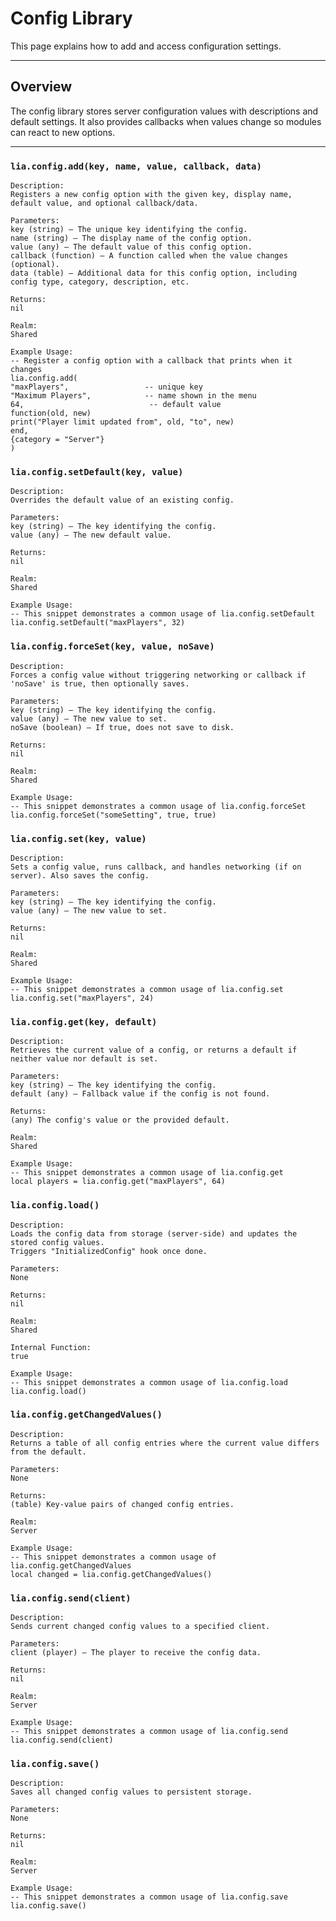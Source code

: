 # Config Library

This page explains how to add and access configuration settings.

---

## Overview

The config library stores server configuration values with descriptions and default settings. It also provides callbacks when values change so modules can react to new options.

---

### `lia.config.add(key, name, value, callback, data)`

    
    Description:
    Registers a new config option with the given key, display name, default value, and optional callback/data.
    
    Parameters:
    key (string) — The unique key identifying the config.
    name (string) — The display name of the config option.
    value (any) — The default value of this config option.
    callback (function) — A function called when the value changes (optional).
    data (table) — Additional data for this config option, including config type, category, description, etc.
    
    Returns:
    nil
    
    Realm:
    Shared
    
    Example Usage:
    -- Register a config option with a callback that prints when it changes
    lia.config.add(
    "maxPlayers",                 -- unique key
    "Maximum Players",            -- name shown in the menu
    64,                            -- default value
    function(old, new)
    print("Player limit updated from", old, "to", new)
    end,
    {category = "Server"}
    )

### `lia.config.setDefault(key, value)`

    
    Description:
    Overrides the default value of an existing config.
    
    Parameters:
    key (string) — The key identifying the config.
    value (any) — The new default value.
    
    Returns:
    nil
    
    Realm:
    Shared
    
    Example Usage:
    -- This snippet demonstrates a common usage of lia.config.setDefault
    lia.config.setDefault("maxPlayers", 32)

### `lia.config.forceSet(key, value, noSave)`

    
    Description:
    Forces a config value without triggering networking or callback if 'noSave' is true, then optionally saves.
    
    Parameters:
    key (string) — The key identifying the config.
    value (any) — The new value to set.
    noSave (boolean) — If true, does not save to disk.
    
    Returns:
    nil
    
    Realm:
    Shared
    
    Example Usage:
    -- This snippet demonstrates a common usage of lia.config.forceSet
    lia.config.forceSet("someSetting", true, true)

### `lia.config.set(key, value)`

    
    Description:
    Sets a config value, runs callback, and handles networking (if on server). Also saves the config.
    
    Parameters:
    key (string) — The key identifying the config.
    value (any) — The new value to set.
    
    Returns:
    nil
    
    Realm:
    Shared
    
    Example Usage:
    -- This snippet demonstrates a common usage of lia.config.set
    lia.config.set("maxPlayers", 24)

### `lia.config.get(key, default)`

    
    Description:
    Retrieves the current value of a config, or returns a default if neither value nor default is set.
    
    Parameters:
    key (string) — The key identifying the config.
    default (any) — Fallback value if the config is not found.
    
    Returns:
    (any) The config's value or the provided default.
    
    Realm:
    Shared
    
    Example Usage:
    -- This snippet demonstrates a common usage of lia.config.get
    local players = lia.config.get("maxPlayers", 64)

### `lia.config.load()`

    
    Description:
    Loads the config data from storage (server-side) and updates the stored config values.
    Triggers "InitializedConfig" hook once done.
    
    Parameters:
    None
    
    Returns:
    nil
    
    Realm:
    Shared
    
    Internal Function:
    true
    
    Example Usage:
    -- This snippet demonstrates a common usage of lia.config.load
    lia.config.load()

### `lia.config.getChangedValues()`

    
    Description:
    Returns a table of all config entries where the current value differs from the default.
    
    Parameters:
    None
    
    Returns:
    (table) Key-value pairs of changed config entries.
    
    Realm:
    Server
    
    Example Usage:
    -- This snippet demonstrates a common usage of lia.config.getChangedValues
    local changed = lia.config.getChangedValues()

### `lia.config.send(client)`

    
    Description:
    Sends current changed config values to a specified client.
    
    Parameters:
    client (player) — The player to receive the config data.
    
    Returns:
    nil
    
    Realm:
    Server
    
    Example Usage:
    -- This snippet demonstrates a common usage of lia.config.send
    lia.config.send(client)

### `lia.config.save()`

    
    Description:
    Saves all changed config values to persistent storage.
    
    Parameters:
    None
    
    Returns:
    nil
    
    Realm:
    Server
    
    Example Usage:
    -- This snippet demonstrates a common usage of lia.config.save
    lia.config.save()
